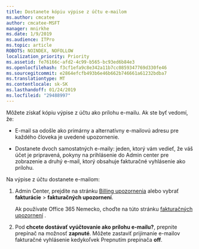 ```yaml
---
title: Dostanete kópiu výpise z účtu e-mailom
ms.author: cmcatee
author: cmcatee-MSFT
manager: mnirkhe
ms.date: 1/9/2019
ms.audience: ITPro
ms.topic: article
ROBOTS: NOINDEX, NOFOLLOW
localization_priority: Priority
ms.assetid: fe76166c-afd2-4c99-b565-bc93ed6b84e3
ms.openlocfilehash: f3cf1efa9c8e342a11b7cc0859347769d330fe46
ms.sourcegitcommit: e2864efcfb493b6e46b662b746661a61232bdba7
ms.translationtype: MT
ms.contentlocale: sk-SK
ms.lasthandoff: 01/24/2019
ms.locfileid: "29488997"
---
```

Môžete získať kópiu výpise z účtu ako prílohu e-mailu. Ak ste byť vedomí, že:
  
- E-mail sa odošle ako primárny a alternatívny e-mailovú adresu pre každého človeka je uvedené upozornenie.
    
- Dostanete dvoch samostatných e-maily: jeden, ktorý vám vedieť, že váš účet je pripravená, pokyny na prihlásenie do Admin center pre zobrazenie a druhý e-mail, ktorý obsahuje fakturačné vyhlásenie ako prílohu.
    
Na výpise z účtu dostanete e-mailom:
  
1. Admin Center, prejdite na stránku [Billing upozornenia](https://go.microsoft.com/fwlink/p/?linkid=853212) alebo vybrať **fakturácie** \> **fakturačných upozornení**.
    
    Ak používate Office 365 Nemecko, choďte na túto stránku [fakturačných upozornení](https://go.microsoft.com/fwlink/p/?linkid=853213) . 
    
2. Pod **chcete dostávať vyúčtovanie ako prílohu e-mailu?**, prepnite prepínač na možnosť **zapnuté**. Môžete zastaviť prijímanie e-mailov fakturačné vyhlásenie kedykoľvek Prepnutím prepínača **off**.
    

